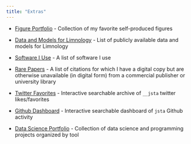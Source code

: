 ```yaml
---
title: "Extras"
---
```


+ [Figure Portfolio](https://jsta.rbind.io/portfolio) - Collection of my favorite self-produced figures

+ [Data and Models for Limnology](https://jsta.github.io/limnology_models_data/) -  List of publicly available data and models for Limnology

+ [Software I Use](https://jsta.rbind.io/usesthis) - A list of software I use

+ [Rare Papers](https://jsta.rbind.io/rarepapers) - A list of citations for which I have a digital copy but are otherwise unavailable (in digital form) from a commercial publisher or university library 

+ [Twitter Favorites](https://jsta.github.io/twitter-likes_dashboard/) - Interactive searchable archive of `__jsta` twitter likes/favorites 

+ [Github Dashboard](https://jsta.github.io/githubdashboard) - Interactive searchable dashboard of `jsta` Github activity

+ [Data Science Portfolio](https://jsta.github.io/gh_cran_portfolio/) - Collection of data science and programming projects organized by tool
